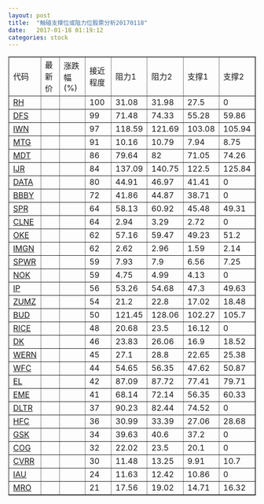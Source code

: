 ```yaml
---
layout: post
title:  "触碰支撑位或阻力位股票分析20170118"
date:   2017-01-18 01:19:12
categories: stock
---
```

<script type="text/javascript">
var stockList = []
stockList.push('gb_rh');
stockList.push('gb_dfs');
stockList.push('gb_iwn');
stockList.push('gb_mtg');
stockList.push('gb_mdt');
stockList.push('gb_ijr');
stockList.push('gb_data');
stockList.push('gb_bbby');
stockList.push('gb_spr');
stockList.push('gb_clne');
stockList.push('gb_oke');
stockList.push('gb_imgn');
stockList.push('gb_spwr');
stockList.push('gb_nok');
stockList.push('gb_ip');
stockList.push('gb_zumz');
stockList.push('gb_bud');
stockList.push('gb_rice');
stockList.push('gb_dk');
stockList.push('gb_wern');
stockList.push('gb_wfc');
stockList.push('gb_el');
stockList.push('gb_eme');
stockList.push('gb_dltr');
stockList.push('gb_hfc');
stockList.push('gb_gsk');
stockList.push('gb_cog');
stockList.push('gb_cvrr');
stockList.push('gb_iau');
stockList.push('gb_mro');
</script>
<table border="1">
 <tr>
 <td>代码</td>
 <td>最新价</td>
 <td>涨跌幅(%)</td>
 <td>接近程度</td>
 <td>阻力1</td>
 <td>阻力2</td>
 <td>支撑1</td>
 <td>支撑2</td>
</tr>
  <tr id="rh" class="red">
  <td><a href="http://stock.finance.sina.com.cn/usstock/quotes/RH.html" target="_blank">RH</a></td><td></td><td></td><td>100</td><td>31.08</td><td>31.98</td><td>27.5</td><td>0</td></tr>
  <tr id="dfs" class="red">
  <td><a href="http://stock.finance.sina.com.cn/usstock/quotes/DFS.html" target="_blank">DFS</a></td><td></td><td></td><td>99</td><td>71.48</td><td>74.33</td><td>55.28</td><td>59.86</td></tr>
  <tr id="iwn" class="red">
  <td><a href="http://stock.finance.sina.com.cn/usstock/quotes/IWN.html" target="_blank">IWN</a></td><td></td><td></td><td>97</td><td>118.59</td><td>121.69</td><td>103.08</td><td>105.94</td></tr>
  <tr id="mtg" class="red">
  <td><a href="http://stock.finance.sina.com.cn/usstock/quotes/MTG.html" target="_blank">MTG</a></td><td></td><td></td><td>91</td><td>10.16</td><td>10.79</td><td>7.94</td><td>8.75</td></tr>
  <tr id="mdt" class="green">
  <td><a href="http://stock.finance.sina.com.cn/usstock/quotes/MDT.html" target="_blank">MDT</a></td><td></td><td></td><td>86</td><td>79.64</td><td>82</td><td>71.05</td><td>74.26</td></tr>
  <tr id="ijr" class="red">
  <td><a href="http://stock.finance.sina.com.cn/usstock/quotes/IJR.html" target="_blank">IJR</a></td><td></td><td></td><td>84</td><td>137.09</td><td>140.75</td><td>122.5</td><td>125.84</td></tr>
  <tr id="data" class="red">
  <td><a href="http://stock.finance.sina.com.cn/usstock/quotes/DATA.html" target="_blank">DATA</a></td><td></td><td></td><td>80</td><td>44.91</td><td>46.97</td><td>41.41</td><td>0</td></tr>
  <tr id="bbby" class="red">
  <td><a href="http://stock.finance.sina.com.cn/usstock/quotes/BBBY.html" target="_blank">BBBY</a></td><td></td><td></td><td>72</td><td>41.86</td><td>44.87</td><td>38.71</td><td>0</td></tr>
  <tr id="spr" class="red">
  <td><a href="http://stock.finance.sina.com.cn/usstock/quotes/SPR.html" target="_blank">SPR</a></td><td></td><td></td><td>64</td><td>58.13</td><td>60.92</td><td>45.48</td><td>49.31</td></tr>
  <tr id="clne" class="green">
  <td><a href="http://stock.finance.sina.com.cn/usstock/quotes/CLNE.html" target="_blank">CLNE</a></td><td></td><td></td><td>64</td><td>2.94</td><td>3.29</td><td>2.72</td><td>0</td></tr>
  <tr id="oke" class="red">
  <td><a href="http://stock.finance.sina.com.cn/usstock/quotes/OKE.html" target="_blank">OKE</a></td><td></td><td></td><td>62</td><td>57.16</td><td>59.47</td><td>49.23</td><td>51.2</td></tr>
  <tr id="imgn" class="red">
  <td><a href="http://stock.finance.sina.com.cn/usstock/quotes/IMGN.html" target="_blank">IMGN</a></td><td></td><td></td><td>62</td><td>2.62</td><td>2.96</td><td>1.59</td><td>2.14</td></tr>
  <tr id="spwr" class="green">
  <td><a href="http://stock.finance.sina.com.cn/usstock/quotes/SPWR.html" target="_blank">SPWR</a></td><td></td><td></td><td>59</td><td>7.93</td><td>7.9</td><td>6.56</td><td>7.25</td></tr>
  <tr id="nok" class="red">
  <td><a href="http://stock.finance.sina.com.cn/usstock/quotes/NOK.html" target="_blank">NOK</a></td><td></td><td></td><td>59</td><td>4.75</td><td>4.99</td><td>4.13</td><td>0</td></tr>
  <tr id="ip" class="red">
  <td><a href="http://stock.finance.sina.com.cn/usstock/quotes/IP.html" target="_blank">IP</a></td><td></td><td></td><td>56</td><td>53.26</td><td>54.68</td><td>47.3</td><td>49.63</td></tr>
  <tr id="zumz" class="red">
  <td><a href="http://stock.finance.sina.com.cn/usstock/quotes/ZUMZ.html" target="_blank">ZUMZ</a></td><td></td><td></td><td>54</td><td>21.2</td><td>22.8</td><td>17.02</td><td>18.48</td></tr>
  <tr id="bud" class="green">
  <td><a href="http://stock.finance.sina.com.cn/usstock/quotes/BUD.html" target="_blank">BUD</a></td><td></td><td></td><td>50</td><td>121.45</td><td>128.06</td><td>102.27</td><td>105.7</td></tr>
  <tr id="rice" class="red">
  <td><a href="http://stock.finance.sina.com.cn/usstock/quotes/RICE.html" target="_blank">RICE</a></td><td></td><td></td><td>48</td><td>20.68</td><td>23.5</td><td>16.12</td><td>0</td></tr>
  <tr id="dk" class="red">
  <td><a href="http://stock.finance.sina.com.cn/usstock/quotes/DK.html" target="_blank">DK</a></td><td></td><td></td><td>46</td><td>23.83</td><td>26.06</td><td>16.9</td><td>18.52</td></tr>
  <tr id="wern" class="red">
  <td><a href="http://stock.finance.sina.com.cn/usstock/quotes/WERN.html" target="_blank">WERN</a></td><td></td><td></td><td>45</td><td>27.1</td><td>28.8</td><td>22.65</td><td>25.38</td></tr>
  <tr id="wfc" class="red">
  <td><a href="http://stock.finance.sina.com.cn/usstock/quotes/WFC.html" target="_blank">WFC</a></td><td></td><td></td><td>44</td><td>54.65</td><td>56.35</td><td>47.62</td><td>50.87</td></tr>
  <tr id="el" class="green">
  <td><a href="http://stock.finance.sina.com.cn/usstock/quotes/EL.html" target="_blank">EL</a></td><td></td><td></td><td>42</td><td>87.09</td><td>87.72</td><td>77.41</td><td>79.71</td></tr>
  <tr id="eme" class="red">
  <td><a href="http://stock.finance.sina.com.cn/usstock/quotes/EME.html" target="_blank">EME</a></td><td></td><td></td><td>41</td><td>68.14</td><td>72.14</td><td>56.35</td><td>60.33</td></tr>
  <tr id="dltr" class="red">
  <td><a href="http://stock.finance.sina.com.cn/usstock/quotes/DLTR.html" target="_blank">DLTR</a></td><td></td><td></td><td>37</td><td>90.23</td><td>82.44</td><td>74.52</td><td>0</td></tr>
  <tr id="hfc" class="red">
  <td><a href="http://stock.finance.sina.com.cn/usstock/quotes/HFC.html" target="_blank">HFC</a></td><td></td><td></td><td>36</td><td>30.99</td><td>33.39</td><td>27.06</td><td>28.68</td></tr>
  <tr id="gsk" class="red">
  <td><a href="http://stock.finance.sina.com.cn/usstock/quotes/GSK.html" target="_blank">GSK</a></td><td></td><td></td><td>34</td><td>39.63</td><td>40.6</td><td>37.2</td><td>0</td></tr>
  <tr id="cog" class="red">
  <td><a href="http://stock.finance.sina.com.cn/usstock/quotes/COG.html" target="_blank">COG</a></td><td></td><td></td><td>32</td><td>22.02</td><td>23.5</td><td>20.1</td><td>0</td></tr>
  <tr id="cvrr" class="red">
  <td><a href="http://stock.finance.sina.com.cn/usstock/quotes/CVRR.html" target="_blank">CVRR</a></td><td></td><td></td><td>30</td><td>11.48</td><td>13.25</td><td>9.91</td><td>10.7</td></tr>
  <tr id="iau" class="green">
  <td><a href="http://stock.finance.sina.com.cn/usstock/quotes/IAU.html" target="_blank">IAU</a></td><td></td><td></td><td>24</td><td>11.63</td><td>12.42</td><td>10.86</td><td>0</td></tr>
  <tr id="mro" class="red">
  <td><a href="http://stock.finance.sina.com.cn/usstock/quotes/MRO.html" target="_blank">MRO</a></td><td></td><td></td><td>21</td><td>17.56</td><td>19.02</td><td>14.71</td><td>16.32</td></tr>
</table>
